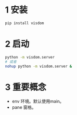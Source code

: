 

# 1 安装
```bash 
pip install visdom
```

# 2 启动
```bash
python -m visdom.server
# 或者
nohup python -m visdom.server &
```

# 3 重要概念
* env 环境。默认使用main。
* pane 窗格。



